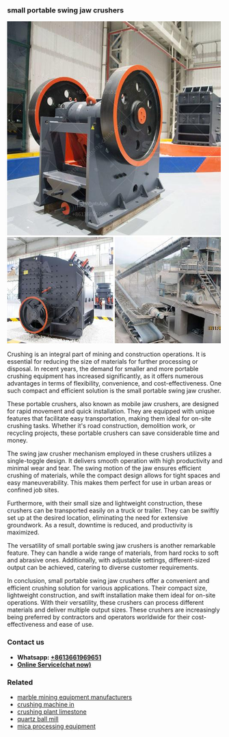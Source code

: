 <h3>small portable swing jaw crushers</h3><img src='1708408599.jpg' alt=''><p>Crushing is an integral part of mining and construction operations. It is essential for reducing the size of materials for further processing or disposal. In recent years, the demand for smaller and more portable crushing equipment has increased significantly, as it offers numerous advantages in terms of flexibility, convenience, and cost-effectiveness. One such compact and efficient solution is the small portable swing jaw crusher.</p><p>These portable crushers, also known as mobile jaw crushers, are designed for rapid movement and quick installation. They are equipped with unique features that facilitate easy transportation, making them ideal for on-site crushing tasks. Whether it's road construction, demolition work, or recycling projects, these portable crushers can save considerable time and money.</p><p>The swing jaw crusher mechanism employed in these crushers utilizes a single-toggle design. It delivers smooth operation with high productivity and minimal wear and tear. The swing motion of the jaw ensures efficient crushing of materials, while the compact design allows for tight spaces and easy maneuverability. This makes them perfect for use in urban areas or confined job sites.</p><p>Furthermore, with their small size and lightweight construction, these crushers can be transported easily on a truck or trailer. They can be swiftly set up at the desired location, eliminating the need for extensive groundwork. As a result, downtime is reduced, and productivity is maximized.</p><p>The versatility of small portable swing jaw crushers is another remarkable feature. They can handle a wide range of materials, from hard rocks to soft and abrasive ones. Additionally, with adjustable settings, different-sized output can be achieved, catering to diverse customer requirements.</p><p>In conclusion, small portable swing jaw crushers offer a convenient and efficient crushing solution for various applications. Their compact size, lightweight construction, and swift installation make them ideal for on-site operations. With their versatility, these crushers can process different materials and deliver multiple output sizes. These crushers are increasingly being preferred by contractors and operators worldwide for their cost-effectiveness and ease of use.</p><h3>Contact us</h3><ul><li><strong>Whatsapp:&nbsp;<a href="https://wa.me/8613661969651">+8613661969651</a></strong></li><li><a href="https://swt.shibang-china.com/?git&amp;zhl&amp;small portable swing jaw crushers"><strong>Online Service(chat now)</strong></a></li></ul><h3>Related</h3><ul><li><a href='marble mining equipment manufacturers.md'>marble mining equipment manufacturers</a></li><li><a href='crushing machine in.md'>crushing machine in</a></li><li><a href='crushing plant limestone.md'>crushing plant limestone</a></li><li><a href='quartz ball mill.md'>quartz ball mill</a></li><li><a href='mica processing equipment.md'>mica processing equipment</a></li></ul>